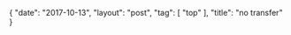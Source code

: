 {
   "date": "2017-10-13",
   "layout": "post",
   "tag": [
      "top"
   ],
   "title": "no transfer"
}

